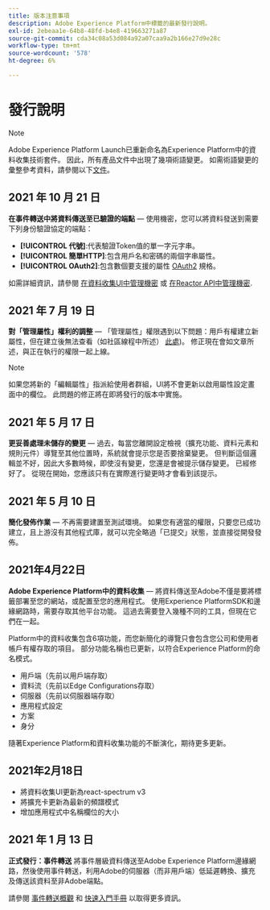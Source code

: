 ```yaml
---
title: 版本注意事項
description: Adobe Experience Platform中標籤的最新發行說明。
exl-id: 2ebeaa1e-64b8-48fd-b4e8-419663271a87
source-git-commit: cda34c08a53d084a92a07caa9a2b166e27d9e28c
workflow-type: tm+mt
source-wordcount: '578'
ht-degree: 6%

---
```


# 發行說明

>[!NOTE]
>
>Adobe Experience Platform Launch已重新命名為Experience Platform中的資料收集技術套件。 因此，所有產品文件中出現了幾項術語變更。 如需術語變更的彙整參考資料，請參閱以下[文件](../term-updates.md)。

## 2021 年 10 月 21 日

**在事件轉送中將資料傳送至已驗證的端點**  — 使用機密，您可以將資料發送到需要下列身份驗證協定的端點：

* **[!UICONTROL 代號]**:代表驗證Token值的單一字元字串。
* **[!UICONTROL 簡單HTTP]**:包含用戶名和密碼的兩個字串屬性。
* **[!UICONTROL OAuth2]**:包含數個要支援的屬性 [OAuth2](https://datatracker.ietf.org/doc/html/rfc6749) 規格。

如需詳細資訊，請參閱 [在資料收集UI中管理機密](../ui/event-forwarding/secrets.md) 或 [在Reactor API中管理機密](../api/guides/secrets.md).

## 2021 年 7 月 19 日

**對「管理屬性」權利的調整**  — 「管理屬性」權限遇到以下問題：用戶有權建立新屬性，但在建立後無法查看（如社區線程中所述） [此處](https://experienceleaguecommunities.adobe.com/t5/adobe-experience-platform-launch/technical-advisory-adjustments-to-the-manage-properties/ba-p/399176))。 修正現在會如文章所述，與正在執行的權限一起上線。

>[!NOTE]
>
>如果您將新的「編輯屬性」指派給使用者群組，UI將不會更新以啟用屬性設定畫面中的欄位。 此問題的修正將在即將發行的版本中實施。

## 2021 年 5 月 17 日

**更妥善處理未儲存的變更**  — 過去，每當您離開設定檢視（擴充功能、資料元素和規則元件）導覽至其他位置時，系統就會提示您是否要捨棄變更。 但判斷這個邏輯並不好，因此大多數時候，即使沒有變更，您還是會被提示儲存變更。  已經修好了。  從現在開始，您應該只有在實際進行變更時才會看到該提示。

## 2021 年 5 月 10 日

**簡化發佈作業**  — 不再需要建置至測試環境。  如果您有適當的權限，只要您已成功建立，且上游沒有其他程式庫，就可以完全略過「已提交」狀態，並直接從開發發佈。

## 2021年4月22日

**Adobe Experience Platform中的資料收集**  — 將資料傳送至Adobe不僅是要將標籤部署至您的網站，或配置至您的應用程式。  使用Experience PlatformSDK和邊緣網路時，需要存取其他平台功能。  這過去需要登入幾種不同的工具，但現在它們在一起。

Platform中的資料收集包含6項功能，而您新簡化的導覽只會包含您公司和使用者帳戶有權存取的項目。  部分功能名稱也已更新，以符合Experience Platform的命名模式。

* 用戶端（先前以用戶端存取）
* 資料流（先前以Edge Configurations存取）
* 伺服器（先前以伺服器端存取）
* 應用程式設定
* 方案
* 身分

隨著Experience Platform和資料收集功能的不斷演化，期待更多更新。

## 2021年2月18日

* 將資料收集UI更新為react-spectrum v3
* 將擴充卡更新為最新的頻譜模式
* 增加應用程式中名稱欄位的大小

## 2021 年 1 月 13 日

**正式發行：事件轉送** 將事件層級資料傳送至Adobe Experience Platform邊緣網路，然後使用事件轉送，利用Adobe的伺服器（而非用戶端）低延遲轉換、擴充及傳送該資料至非Adobe端點。

請參閱 [事件轉送概觀](../ui/event-forwarding/overview.md) 和 [快速入門手冊](../ui/event-forwarding/getting-started.md) 以取得更多資訊。
